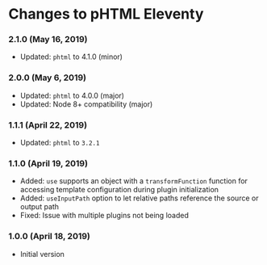 # Changes to pHTML Eleventy

### 2.1.0 (May 16, 2019)

- Updated: `phtml` to 4.1.0 (minor)

### 2.0.0 (May 6, 2019)

- Updated: `phtml` to 4.0.0 (major)
- Updated: Node 8+ compatibility (major)

### 1.1.1 (April 22, 2019)

- Updated: `phtml` to `3.2.1`

### 1.1.0 (April 19, 2019)

- Added: `use` supports an object with a `transformFunction` function for
  accessing template configuration during plugin initialization
- Added: `useInputPath` option to let relative paths reference the source or
  output path
- Fixed: Issue with multiple plugins not being loaded

### 1.0.0 (April 18, 2019)

- Initial version
